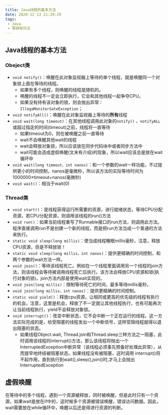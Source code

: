 ```yaml
---
title: Java线程的基本方法
date: 2020-12-13 21:29:29
tags:
 - Java
 - 零碎知识点
---
```


## Java线程的基本方法

### Obeject类

- `void notify()`：唤醒在此对象监视器上等待的单个线程，就是唤醒同一个对象锁上面在等待的线程。
  - 如果有多个线程，则唤醒的线程是随机的。
  - 唤醒的线程不一定会立即执行，它会和其他线程一起争夺CPU。
  - 如果没有持有该对象的锁，则会抛出异常：`IllegaMonitorSateException`；
- `void notifyAll()`：唤醒在此对象监视器上等待的**所有**线程
- `void wait(long timeout)`：在其他线程调用此对象的`notify()` 、`notifyALL`或超过指定的时间(timeout)之前，线程将一直等待
  - 如果timeout为0，则在被唤醒之前一直等待
  - wait不会唤醒其他wait的线程
  - wait会释放对象锁，所以应该放在同步代码块中或者同步方法中
  - wait可能会造成虚假唤醒(文末有介绍)的现象，所以wait应该总是放在wait循环中
- `void wait(long timeout，int nanos)`：和一个参数的wait一样功能，不过提供更小的时间控制，nanos是毫微秒，所以该方法的实际等待时间为1000000*timeout+nanos(毫微秒)
- `void wait()`：相当于wait(0)

### Thread类

- `void start()`：是线程获得运行所需要的资源，进行就绪状态，等待CPU分配资源，若CPU分配资源，则调用该线程的run()方法
- `void run()`：如果当前线程重写了Runnable接口的run方法，则调用此方法。程序直接调用run不是创建一个新的线程，而是把run方法当成一个普通的方法来执行。
- `static void sleep(long millis)`：使当成线程睡眠millis毫秒，注意，释放CPU资源，但是不释放锁！
- `static void sleep(long millis，int nanos)`：提供更精确的时间控制，和两个参数的wait方法一样。
- `void join()`：等待该线程死亡。例如在一个线程里面调用另一个线程的join方法，则该线程会等待被调用线程死亡后执行。该方法会释放CPU资源和锁(执行对象的锁)。join方法内部是使用wait实现的。
- `void join(long millis)`：限制等待死亡的时间，最多等待millis毫秒。
- `void join(long millis，int nanos)`：提供更精确的时间控制。
- `static void yield()`：释放cpu资源，让相同或更高的优先级的线程有执行的机会。注意，这里是机会，释放了不一定就让其他线程执行，也有可能再次让当前线程执行，yield不会释放对象锁。
- `void interrupt()`：改变中断状态，它不会中断一个正在运行的线程。这一方法实际完成的是，给受阻塞的线程发出一个中断信号，这样受阻线程就得以退出阻塞的状态。
  - 如果线程Object.wait, Thread.join和Thread.sleep三种方法之一阻塞，此时调用该线程的interrupt()方法，那么该线程将抛出一个 InterruptedException中断异常（该线程必须事先预备好处理此异常），从而提早地终结被阻塞状态。如果线程没有被阻塞，这时调用 interrupt()将不起作用，直到执行到wait(),sleep(),join()时,才马上会抛出 InterruptedException

## 虚假唤醒

在等待中的多个线程，遇到一个资源被释放，同时被唤醒，但是此时只有一个资源，如果wait是放在if中的，这时候多个资源被错误唤醒，错误访问数据。因此，wait需要放在while循环中，唤醒以后还是得进行资源的判断。